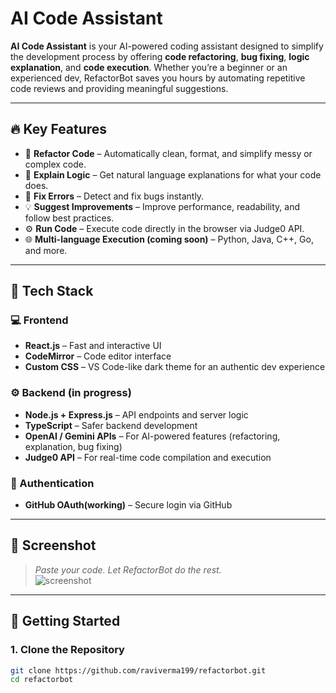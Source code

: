 # AI Code Assistant	

**AI Code Assistant** is your AI-powered coding assistant designed to simplify the development process by offering **code refactoring**, **bug fixing**, **logic explanation**, and **code execution**. Whether you’re a beginner or an experienced dev, RefactorBot saves you hours by automating repetitive code reviews and providing meaningful suggestions.

---

## 🔥 Key Features

- 🔧 **Refactor Code** – Automatically clean, format, and simplify messy or complex code.
- 🧠 **Explain Logic** – Get natural language explanations for what your code does.
- 🐛 **Fix Errors** – Detect and fix bugs instantly.
- 💡 **Suggest Improvements** – Improve performance, readability, and follow best practices.
- ⚙️ **Run Code** – Execute code directly in the browser via Judge0 API.
- 🌐 **Multi-language Execution (coming soon)** – Python, Java, C++, Go, and more.

---

## 🧩 Tech Stack

### 💻 Frontend
- **React.js** – Fast and interactive UI
- **CodeMirror** – Code editor interface
- **Custom CSS** – VS Code-like dark theme for an authentic dev experience

### ⚙️ Backend (in progress)
- **Node.js + Express.js** – API endpoints and server logic
- **TypeScript** – Safer backend development
- **OpenAI / Gemini APIs** – For AI-powered features (refactoring, explanation, bug fixing)
- **Judge0 API** – For real-time code compilation and execution

### 🔐 Authentication
- **GitHub OAuth(working)** – Secure login via GitHub

---

## 📸 Screenshot

> _Paste your code. Let RefactorBot do the rest._  
![screenshot](https://github.com/raviverma199/RefactorBot/blob/main/ai-code-refactor-ui/public/Screenshot.png)

---

## 🚀 Getting Started

### 1. Clone the Repository

```bash
git clone https://github.com/raviverma199/refactorbot.git
cd refactorbot
